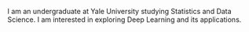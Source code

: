 I am an undergraduate at Yale University studying Statistics and Data Science. I am interested in exploring Deep Learning and its applications. 
<!---
shoebox07/shoebox07 is a ✨ special ✨ repository because its `README.md` (this file) appears on your GitHub profile.
You can click the Preview link to take a look at your changes.
--->
